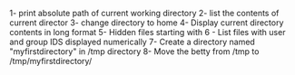 1- print absolute path of current working directory
2- list the contents of current director
3- change directory to home
4- Display current directory contents in long format
5- Hidden files starting with
6 - List files with user and group IDS displayed numerically
7- Create a directory named "myfirstdirectory" in /tmp directory
8- Move the betty from /tmp to /tmp/myfirstdirectory/
